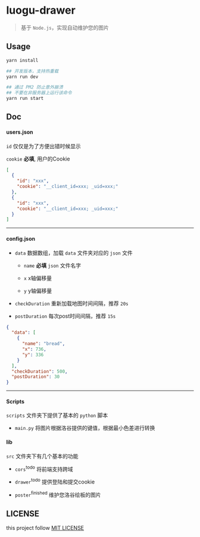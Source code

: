 # luogu-drawer

> 基于 `Node.js`，实现自动维护您的图片

## Usage

```bash
yarn install

## 开发版本，支持热重载
yarn run dev

## 通过 PM2 防止意外崩溃
## 不要在非服务器上运行该命令
yarn run start
```

## Doc

#### users.json

`id` 仅仅是为了方便出错时候显示

`cookie` **必填**, 用户的Cookie

```json
[
  {
    "id": "xxx",
    "cookie": "__client_id=xxx; _uid=xxx;"
  },
  {
    "id": "xxx",
    "cookie": "__client_id=xxx; _uid=xxx;"
  }
]
```

---

#### config.json

- `data` 数据数组，加载 `data` 文件夹对应的 `json` 文件

  - `name` **必填** `json` 文件名字
  
  - `x` x轴偏移量
  
  - `y` y轴偏移量
  
- `checkDuration` 重新加载地图时间间隔，推荐 `20s`

- `postDuration` 每次post时间间隔，推荐 `15s`
  
```json
{
  "data": [
    {
      "name": "bread",
      "x": 736,
      "y": 336
    }
  ],
  "checkDuration": 500,
  "postDuration": 30
}
```

---

#### Scripts

`scripts` 文件夹下提供了基本的 `python` 脚本

- `main.py` 将图片根据洛谷提供的键值，根据最小色差进行转换

#### lib

`src` 文件夹下有几个基本的功能

- `cors`<sup>todo</sup> 将前端支持跨域

- `drawer`<sup>todo</sup> 提供登陆和提交cookie

- `poster`<sup>finished</sup> 维护您洛谷绘板的图片

## LICENSE

this project follow [MIT LICENSE](LICENSE)
